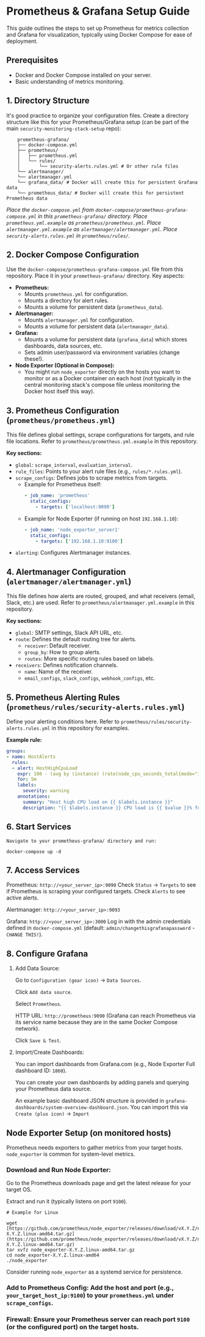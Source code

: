 # Prometheus & Grafana Setup Guide

This guide outlines the steps to set up Prometheus for metrics collection and Grafana for visualization, typically using Docker Compose for ease of deployment.

## Prerequisites

* Docker and Docker Compose installed on your server.
* Basic understanding of metrics monitoring.

## 1. Directory Structure

It's good practice to organize your configuration files. Create a directory structure like this for your Prometheus/Grafana setup (can be part of the main `security-monitoring-stack-setup` repo):

```
	prometheus-grafana/
	├── docker-compose.yml
	├── prometheus/
	│   ├── prometheus.yml
	│   └── rules/
	│       └── security-alerts.rules.yml # Or other rule files
	└── alertmanager/
	└──	alertmanager.yml
	└── grafana_data/ # Docker will create this for persistent Grafana data
	└── prometheus_data/ # Docker will create this for persistent Prometheus data
```

*Place the `docker-compose.yml` from `docker-compose/prometheus-grafana-compose.yml` in this `prometheus-grafana/` directory.*
*Place `prometheus.yml.example` as `prometheus/prometheus.yml`.*
*Place `alertmanager.yml.example` as `alertmanager/alertmanager.yml`.*
*Place `security-alerts.rules.yml` in `prometheus/rules/`.*

## 2. Docker Compose Configuration

Use the `docker-compose/prometheus-grafana-compose.yml` file from this repository. Place it in your `prometheus-grafana/` directory. Key aspects:

* **Prometheus:**
    * Mounts `prometheus.yml` for configuration.
    * Mounts a directory for alert rules.
    * Mounts a volume for persistent data (`prometheus_data`).
* **Alertmanager:**
    * Mounts `alertmanager.yml` for configuration.
    * Mounts a volume for persistent data (`alertmanager_data`).
* **Grafana:**
    * Mounts a volume for persistent data (`grafana_data`) which stores dashboards, data sources, etc.
    * Sets admin user/password via environment variables (change these!).
* **Node Exporter (Optional in Compose):**
    * You might run `node_exporter` directly on the hosts you want to monitor or as a Docker container on each host (not typically in the central monitoring stack's compose file unless monitoring the Docker host itself this way).

## 3. Prometheus Configuration (`prometheus/prometheus.yml`)

This file defines global settings, scrape configurations for targets, and rule file locations.
Refer to `prometheus/prometheus.yml.example` in this repository.

**Key sections:**
* `global`: `scrape_interval`, `evaluation_interval`.
* `rule_files`: Points to your alert rule files (e.g., `rules/*.rules.yml`).
* `scrape_configs`: Defines jobs to scrape metrics from targets.
    * Example for Prometheus itself:
      ```yaml
      - job_name: 'prometheus'
        static_configs:
          - targets: ['localhost:9090']
      ```
    * Example for Node Exporter (if running on host `192.168.1.10`):
      ```yaml
      - job_name: 'node_exporter_server1'
        static_configs:
          - targets: ['192.168.1.10:9100']
      ```
* `alerting`: Configures Alertmanager instances.

## 4. Alertmanager Configuration (`alertmanager/alertmanager.yml`)

This file defines how alerts are routed, grouped, and what receivers (email, Slack, etc.) are used.
Refer to `prometheus/alertmanager.yml.example` in this repository.

**Key sections:**
* `global`: SMTP settings, Slack API URL, etc.
* `route`: Defines the default routing tree for alerts.
    * `receiver`: Default receiver.
    * `group_by`: How to group alerts.
    * `routes`: More specific routing rules based on labels.
* `receivers`: Defines notification channels.
    * `name`: Name of the receiver.
    * `email_configs`, `slack_configs`, `webhook_configs`, etc.

## 5. Prometheus Alerting Rules (`prometheus/rules/security-alerts.rules.yml`)

Define your alerting conditions here.
Refer to `prometheus/rules/security-alerts.rules.yml` in this repository for examples.

**Example rule:**
```yaml
groups:
- name: HostAlerts
  rules:
  - alert: HostHighCpuLoad
    expr: 100 - (avg by (instance) (rate(node_cpu_seconds_total{mode="idle"}[5m])) * 100) > 80
    for: 5m
    labels:
      severity: warning
    annotations:
      summary: "Host high CPU load on {{ $labels.instance }}"
      description: "{{ $labels.instance }} CPU load is {{ $value }}% for the last 5 minutes."
```


## 6. Start Services

	Navigate to your prometheus-grafana/ directory and run:
```
docker-compose up -d
```

## 7. Access Services

Prometheus: ```http://<your_server_ip>:9090```
		Check ```Status``` -> ```Targets``` to see if Prometheus is scraping your configured targets.
		Check ```Alerts``` to see active alerts.

Alertmanager: ```http://<your_server_ip>:9093```

Grafana: ```http://<your_server_ip>:3000```
		Log in with the admin credentials defined in ```docker-compose.yml``` (default: ```admin/changethisgrafanapassword``` - ```CHANGE THIS!```).



## 8. Configure Grafana

  1.  Add Data Source:

      Go to ```Configuration (gear icon)``` -> ```Data Sources```.

      Click ```Add data source```.

      Select ```Prometheus```.

      HTTP URL: ```http://prometheus:9090``` (Grafana can reach Prometheus via its service name because they are in the same Docker Compose network).

      Click ```Save & Test```.



  2. Import/Create Dashboards:

      You can import dashboards from Grafana.com (e.g., Node Exporter Full dashboard ID: ```1860```).

      You can create your own dashboards by adding panels and querying your Prometheus data source.

      An example basic dashboard JSON structure is provided in ```grafana-dashboards/system-overview-dashboard.json```. You can import this via ```Create (plus icon)``` -> ```Import```


## Node Exporter Setup (on monitored hosts)

Prometheus needs exporters to gather metrics from your target hosts. ```node_exporter``` is common for system-level metrics.

### Download and Run Node Exporter:

  Go to the Prometheus downloads page and get the latest release for your target OS.

  Extract and run it (typically listens on port ```9100```).

```
# Example for Linux

wget [https://github.com/prometheus/node_exporter/releases/download/vX.Y.Z/node_exporter-X.Y.Z.linux-amd64.tar.gz](https://github.com/prometheus/node_exporter/releases/download/vX.Y.Z/node_exporter-X.Y.Z.linux-amd64.tar.gz)
tar xvfz node_exporter-X.Y.Z.linux-amd64.tar.gz
cd node_exporter-X.Y.Z.linux-amd64
./node_exporter
```

   Consider running ```node_exporter``` as a systemd service for persistence.


### Add to Prometheus Config: Add the host and port (e.g., ```your_target_host_ip:9100```) to your ```prometheus.yml``` under ```scrape_configs```.

### Firewall: Ensure your Prometheus server can reach port ```9100``` (or the configured port) on the target hosts.
